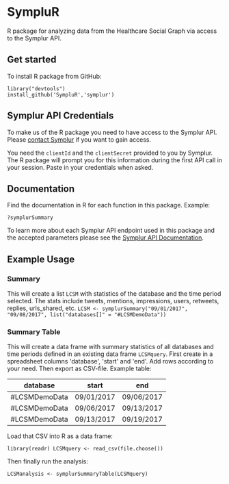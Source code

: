 # SympluR
R package for analyzing data from the Healthcare Social Graph via access to the Symplur API.

## Get started
To install R package from GitHub:
```
library("devtools")
install_github('SympluR','symplur')
```

## Symplur API Credentials
To make us of the R package you need to have access to the Symplur API. Please [contact Symplur](https://www.symplur.com/contact/) if you want to gain access.

You need the `clientId` and the `clientSecret` provided to you by Symplur. The R package will prompt you for this information during the first API call in your session. Paste in your credentials when asked.

## Documentation
Find the documentation in R for each function in this package. Example:
```
?symplurSummary
```

To learn more about each Symplur API endpoint used in this package and the accepted parameters please see the [Symplur API Documentation](https://api.symplur.com/v1/docs).

## Example Usage
### Summary

This will create a list `LCSM` with statistics of the database and the time period selected. The stats include tweets, mentions, impressions, users, retweets, replies, urls_shared, etc.
`LCSM <- symplurSummary("09/01/2017", "09/08/2017", list("databases[]" = "#LCSMDemoData"))`

### Summary Table
This will create a data frame with summary statistics of all databases and time periods defined in an existing data frame `LCSMquery`.
First create in a spreadsheet columns 'database', 'start' and 'end'. Add rows according to your need. Then export as CSV-file. Example table:

| database      | start      | end        |
|---------------|------------|------------|
| #LCSMDemoData | 09/01/2017 | 09/06/2017 |
| #LCSMDemoData | 09/06/2017 | 09/13/2017 |
| #LCSMDemoData | 09/13/2017 | 09/19/2017 |

Load that CSV into R as a data frame:

`
library(readr)
LCSMquery <- read_csv(file.choose())
`

Then finally run the analysis:

`LCSManalysis <- symplurSummaryTable(LCSMquery)`
